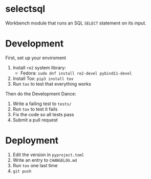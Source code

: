 # selectsql

Workbench module that runs an SQL `SELECT` statement on its input.


# Development

First, set up your enviroment

1. Install `re2` system library:
    * Fedora: `sudo dnf install re2-devel pybind11-devel`
2. Install Tox: `pip3 install tox`
3. Run `tox` to test that everything works

Then do the Development Dance:

1. Write a failing test to `tests/`
2. Run `tox` to test it fails
3. Fix the code so all tests pass
4. Submit a pull request

# Deployment

1. Edit the version in `pyproject.toml`
2. Write an entry to `CHANGELOG.md`
3. Run `tox` one last time
4. `git push`
